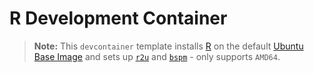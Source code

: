 # R Development Container

> **Note:**
> This `devcontainer` template installs [R]() on the default [Ubuntu Base Image](https://github.com/devcontainers/images/tree/main/src/base-ubuntu) and sets up [`r2u`](https://github.com/eddelbuettel/r2u) and [`bspm`](https://github.com/Enchufa2/bspm) - only supports `AMD64`.
>
> 
